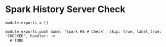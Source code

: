 
# Spark History Server Check

    module.exports = []
    
    module.exports.push name: 'Spark HS # Check', skip: true, label_true: 'CHECKED', handler: ->
      # TODO
